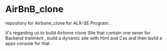 # AirBnB_clone
repository for Airbone_clone  for ALX-SE Program .   



It's regarding us to build Airbone clone Site that contain one sever for Backend traitment , build a dynamic site with html and Css and then build a apps console for that .
